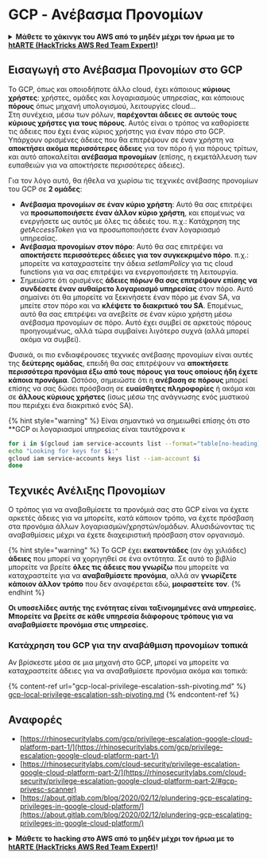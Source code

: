 # GCP - Ανέβασμα Προνομίων

<details>

<summary><strong>Μάθετε το χάκινγκ του AWS από το μηδέν μέχρι τον ήρωα με το</strong> <a href="https://training.hacktricks.xyz/courses/arte"><strong>htARTE (HackTricks AWS Red Team Expert)</strong></a><strong>!</strong></summary>

Άλλοι τρόποι για να υποστηρίξετε το HackTricks:

* Εάν θέλετε να δείτε την **εταιρεία σας να διαφημίζεται στο HackTricks** ή να **κατεβάσετε το HackTricks σε μορφή PDF** ελέγξτε τα [**ΣΧΕΔΙΑ ΣΥΝΔΡΟΜΗΣ**](https://github.com/sponsors/carlospolop)!
* Αποκτήστε το [**επίσημο PEASS & HackTricks swag**](https://peass.creator-spring.com)
* Ανακαλύψτε [**The PEASS Family**](https://opensea.io/collection/the-peass-family), τη συλλογή μας από αποκλειστικά [**NFTs**](https://opensea.io/collection/the-peass-family)
* **Εγγραφείτε στη** 💬 [**ομάδα Discord**](https://discord.gg/hRep4RUj7f) ή στη [**ομάδα telegram**](https://t.me/peass) ή **ακολουθήστε** με στο **Twitter** 🐦 [**@carlospolopm**](https://twitter.com/carlospolopm)**.**
* **Μοιραστείτε τα χάκινγκ κόλπα σας υποβάλλοντας PRs στα** [**HackTricks**](https://github.com/carlospolop/hacktricks) και [**HackTricks Cloud**](https://github.com/carlospolop/hacktricks-cloud) αποθετήρια του github.

</details>

## Εισαγωγή στο Ανέβασμα Προνομίων στο GCP <a href="#introduction-to-gcp-privilege-escalation" id="introduction-to-gcp-privilege-escalation"></a>

Το GCP, όπως και οποιοδήποτε άλλο cloud, έχει κάποιους **κύριους χρήστες**: χρήστες, ομάδες και λογαριασμούς υπηρεσίας, και κάποιους **πόρους** όπως μηχανή υπολογισμού, λειτουργίες cloud...\
Στη συνέχεια, μέσω των ρόλων, **παρέχονται άδειες σε αυτούς τους κύριους χρήστες για τους πόρους**. Αυτός είναι ο τρόπος να καθορίσετε τις άδειες που έχει ένας κύριος χρήστης για έναν πόρο στο GCP.\
Υπάρχουν ορισμένες άδειες που θα επιτρέψουν σε έναν χρήστη να **αποκτήσει ακόμα περισσότερες άδειες** για τον πόρο ή για πόρους τρίτων, και αυτό αποκαλείται **ανέβασμα προνομίων** (επίσης, η εκμετάλλευση των ευπαθειών για να αποκτήσετε περισσότερες άδειες).

Για τον λόγο αυτό, θα ήθελα να χωρίσω τις τεχνικές ανέβασης προνομίων του GCP σε **2 ομάδες**:

* **Ανέβασμα προνομίων σε έναν κύριο χρήστη**: Αυτό θα σας επιτρέψει να **προσωποποιήσετε έναν άλλον κύριο χρήστη**, και επομένως να ενεργήσετε ως αυτός με όλες τις άδειές του. π.χ.: Κατάχρηση της _getAccessToken_ για να προσωποποιήσετε έναν λογαριασμό υπηρεσίας.
* **Ανέβασμα προνομίων στον πόρο**: Αυτό θα σας επιτρέψει να **αποκτήσετε περισσότερες άδειες για τον συγκεκριμένο πόρο**. π.χ.: μπορείτε να καταχραστείτε την άδεια _setIamPolicy_ για τις cloud functions για να σας επιτρέψει να ενεργοποιήσετε τη λειτουργία.
* Σημειώστε ότι ορισμένες **άδειες πόρων θα σας επιτρέψουν επίσης να συνδέσετε έναν αυθαίρετο λογαριασμό υπηρεσίας** στον πόρο. Αυτό σημαίνει ότι θα μπορείτε να ξεκινήσετε έναν πόρο με έναν SA, να μπείτε στον πόρο και να **κλέψετε το διακριτικό του SA**. Επομένως, αυτό θα σας επιτρέψει να ανεβείτε σε έναν κύριο χρήστη μέσω ανέβασμα προνομίων σε πόρο. Αυτό έχει συμβεί σε αρκετούς πόρους προηγουμένως, αλλά τώρα συμβαίνει λιγότερο συχνά (αλλά μπορεί ακόμα να συμβεί).

Φυσικά, οι πιο ενδιαφέρουσες τεχνικές ανέβασης προνομίων είναι αυτές της **δεύτερης ομάδας**, επειδή θα σας επιτρέψουν να **αποκτήσετε περισσότερα προνόμια έξω από τους πόρους για τους οποίους ήδη έχετε κάποια προνόμια**. Ωστόσο, σημειώστε ότι η **ανέβαση σε πόρους** μπορεί επίσης να σας δώσει πρόσβαση σε **ευαίσθητες πληροφορίες** ή ακόμα και σε **άλλους κύριους χρήστες** (ίσως μέσω της ανάγνωσης ενός μυστικού που περιέχει ένα διακριτικό ενός SA).

{% hint style="warning" %}
Είναι σημαντικό να σημειωθεί επίσης ότι στο **GCP οι λογαριασμοί υπηρεσίας είναι ταυτόχρονα κ
```bash
for i in $(gcloud iam service-accounts list --format="table[no-heading](email)"); do
echo "Looking for keys for $i:"
gcloud iam service-accounts keys list --iam-account $i
done
```
## Τεχνικές Ανέλιξης Προνομίων

Ο τρόπος για να αναβαθμίσετε τα προνόμιά σας στο GCP είναι να έχετε αρκετές άδειες για να μπορείτε, κατά κάποιον τρόπο, να έχετε πρόσβαση στα προνόμια άλλων λογαριασμών/χρηστών/ομάδων. Αλυσιδώνοντας τις αναβαθμίσεις μέχρι να έχετε διαχειριστική πρόσβαση στον οργανισμό.

{% hint style="warning" %}
Το GCP έχει **εκατοντάδες** (αν όχι χιλιάδες) **άδειες** που μπορεί να χορηγηθεί σε ένα οντότητα. Σε αυτό το βιβλίο μπορείτε να βρείτε **όλες τις άδειες που γνωρίζω** που μπορείτε να καταχραστείτε για να **αναβαθμίσετε προνόμια**, αλλά αν **γνωρίζετε κάποιον άλλον τρόπο** που δεν αναφέρεται εδώ, **μοιραστείτε τον**.
{% endhint %}

**Οι υποσελίδες αυτής της ενότητας είναι ταξινομημένες ανά υπηρεσίες. Μπορείτε να βρείτε σε κάθε υπηρεσία διάφορους τρόπους για να αναβαθμίσετε προνόμια στις υπηρεσίες.**

### Κατάχρηση του GCP για την αναβάθμιση προνομίων τοπικά

Αν βρίσκεστε μέσα σε μια μηχανή στο GCP, μπορεί να μπορείτε να καταχραστείτε άδειες για να αναβαθμίσετε προνόμια ακόμα και τοπικά:

{% content-ref url="gcp-local-privilege-escalation-ssh-pivoting.md" %}
[gcp-local-privilege-escalation-ssh-pivoting.md](gcp-local-privilege-escalation-ssh-pivoting.md)
{% endcontent-ref %}

## Αναφορές

* [https://rhinosecuritylabs.com/gcp/privilege-escalation-google-cloud-platform-part-1/](https://rhinosecuritylabs.com/gcp/privilege-escalation-google-cloud-platform-part-1/)
* [https://rhinosecuritylabs.com/cloud-security/privilege-escalation-google-cloud-platform-part-2/](https://rhinosecuritylabs.com/cloud-security/privilege-escalation-google-cloud-platform-part-2/#gcp-privesc-scanner)
* [https://about.gitlab.com/blog/2020/02/12/plundering-gcp-escalating-privileges-in-google-cloud-platform/](https://about.gitlab.com/blog/2020/02/12/plundering-gcp-escalating-privileges-in-google-cloud-platform/)

<details>

<summary><strong>Μάθετε το hacking στο AWS από το μηδέν μέχρι τον ήρωα με το</strong> <a href="https://training.hacktricks.xyz/courses/arte"><strong>htARTE (HackTricks AWS Red Team Expert)</strong></a><strong>!</strong></summary>

Άλλοι τρόποι για να υποστηρίξετε το HackTricks:

* Αν θέλετε να δείτε την **εταιρεία σας να διαφημίζεται στο HackTricks** ή να **κατεβάσετε το HackTricks σε μορφή PDF** ελέγξτε τα [**ΠΑΚΕΤΑ ΣΥΝΔΡΟΜΗΣ**](https://github.com/sponsors/carlospolop)!
* Αποκτήστε το [**επίσημο PEASS & HackTricks swag**](https://peass.creator-spring.com)
* Ανακαλύψτε [**την Οικογένεια PEASS**](https://opensea.io/collection/the-peass-family), τη συλλογή μας από αποκλειστικά [**NFTs**](https://opensea.io/collection/the-peass-family)
* **Εγγραφείτε στη** 💬 [**ομάδα Discord**](https://discord.gg/hRep4RUj7f) ή στη [**ομάδα telegram**](https://t.me/peass) ή **ακολουθήστε** με στο **Twitter** 🐦 [**@carlospolopm**](https://twitter.com/carlospolopm)**.**
* **Μοιραστείτε τα κόλπα σας για το hacking υποβάλλοντας PRs στα** [**HackTricks**](https://github.com/carlospolop/hacktricks) και [**HackTricks Cloud**](https://github.com/carlospolop/hacktricks-cloud) αποθετήρια του github.

</details>
